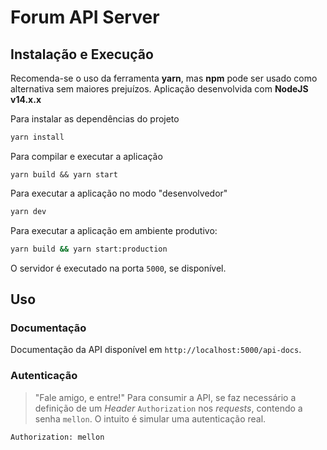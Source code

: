 # Forum API Server

## Instalação e Execução
Recomenda-se o uso da ferramenta **yarn**, mas **npm** pode ser usado como alternativa sem maiores prejuízos.
Aplicação desenvolvida com **NodeJS v14.x.x**

Para instalar as dependências do projeto
```sh
yarn install
```

Para compilar e executar a aplicação
```
yarn build && yarn start
```

Para executar a aplicação no modo "desenvolvedor"
```sh
yarn dev
```

Para executar a aplicação em ambiente produtivo:
```sh
yarn build && yarn start:production
```

O servidor é executado na porta `5000`, se disponível.

## Uso

### Documentação
Documentação da API disponível em `http://localhost:5000/api-docs`.

### Autenticação
> "Fale amigo, e entre!"
Para consumir a API, se faz necessário a definição de um *Header* `Authorization` nos *requests*, contendo a senha `mellon`. O intuito é simular uma autenticação real.
```
Authorization: mellon
```